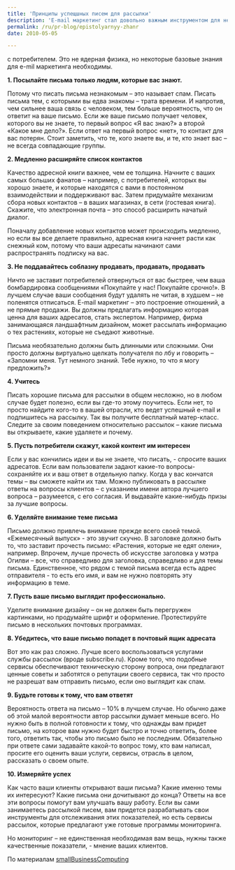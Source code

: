 ```yaml
---
title: 'Принципы успещшных писем для рассылки'
description: 'E-mail маркетинг стал довольно важным инструментом для небольших компаний . Письма электронной почты для малого бизнеса – один из основных способов общения с потребителем. Это не ядерная физика, но некоторые базовые знания для e-mil маркетинга необходимы. 1. Посылайте письма только людям, которые вас знают.'
permalink: /ru/pr-blog/epistolyarnyy-zhanr
date: 2010-05-05

---
```


с потребителем. Это не ядерная физика, но некоторые базовые знания для e-mil маркетинга необходимы.

<strong>1. Посылайте письма только людям, которые вас знают.  </strong>

Потому что писать письма незнакомым – это называет спам. Писать письма тем, с которыми вы едва знакомы – трата времени. И напротив, чем сильнее ваша связь с человеком, тем больше вероятность, что он ответит на ваше письмо. Если же ваше письмо получает человек, которого вы не знаете, то первый вопрос «Я вас знаю?» а второй «Какое мне дело?». Если ответ на первый вопрос «нет», то контакт для вас потерян. Стоит заметить, что те, кого знаете вы, и те, кто знает вас – не всегда совпадающие группы.

<strong>2. Медленно расширяйте список контактов</strong>

Качество адресной книги важнее, чем ее толщина. Начните с ваших самых больших фанатов – например, с потребителей, которых вы хорошо знаете, и которые находятся с вами в постоянном взаимодействии и поддерживают вас. Затем придумайте механизм сбора новых контактов – в ваших магазинах, в сети (гостевая книга). Скажите, что электронная почта – это способ расширить начатый диалог.

Поначалу добавление новых контактов может происходить медленно, но если вы все делаете правильно, адресная книга начнет расти как снежный ком, потому что ваши адресаты начинают сами распространять подписку на вас.

<strong>3. Не поддавайтесь соблазну продавать, продавать, продавать</strong>

Ничто не заставит потребителей отвернуться от вас быстрее, чем ваша бомбардировка сообщениями «Покупайте у нас! Покупайте срочно!». В лучшем случае ваши сообщения будут удалять не читая, в худшем – не поленятся отписаться.  E-mail маркетинг – это построение отношений, а не прямые продажи. Вы должны предлагать информацию которая ценна для ваших адресатов, стать экспертом. Например, фирма занимающаяся ландшафтным дизайном, может рассылать информацию о тех растениях, которые не съедают животные.

Письма необязательно должны быть длинными или сложными. Они просто должны виртуально щелкать получателя по лбу и говорить – «Запомни меня. Тут немного знаний. Тебе нужно, то что я могу предложить?»

<strong>4. Учитесь</strong>

Писать хорошие письма для рассылки в общем несложно, но в любом случае будет полезно, если вы где-то этому поучитесь. Если нет, то просто найдите кого-то в вашей отрасли, кто ведет успешный e-mail и подпишитесь на рассылку. Так вы получите бесплатный матер-класс. Следите за своим поведением относительно рассылок – какие письма вы открываете, какие удаляете и почему.

<strong>5. Пусть потребители скажут, какой контент им интересен  </strong>

Если у вас кончились идеи и вы не знаете, что писать, - спросите ваших адресатов. Если вам пользователи задают какие-то вопросы-  сохраняйте их и ваш ответ в отдельную папку. Когда у вас кончатся темы – вы сможете найти их там. Можно публиковать в рассылке ответы на вопросы  клиентов – с указанием имени автора лучшего вопроса – разумеется, с его согласия. И выдавайте какие-нибудь призы за лучшие вопросы.

<strong>6. Уделяйте внимание теме письма </strong>

Письмо должно привлечь внимание прежде всего своей темой. «Ежемесячный выпуск» - это звучит скучно. В заголовке должно быть то, что заставит прочесть письмо: «Растения, которые не едят олени», например. Впрочем, лучше прочесть об искусстве заголовка у мэтра Огилви – все, что справедливо для заголовка, справедливо и для темы письма. Единственное, что рядом с темой письма всегда есть адрес отправителя -  то есть его имя, и вам не нужно повторять эту информацию в теме.

<strong>7. Пусть ваше письмо выглядит профессионально.  </strong>

Уделите внимание дизайну – он не должен быть перегружен картинками, но продумайте шрифт и оформление. Протестируйте письмо в нескольких почтовых программах.

<strong>8. Убедитесь, что ваше письмо попадет в почтовый ящик адресата</strong>

Вот это как раз сложно. Лучше всего воспользоваться услугами службы рассылок (вроде subscribe.ru). Кроме того, что подобные сервисы обеспечивают техническую сторону вопроса, они предлагают  ценные советы и заботятся о репутации своего сервиса, так что просто не разрешат вам отправить письмо, если оно выглядит как спам.

<strong>9. Будьте готовы к тому, что вам ответят  </strong>

Вероятность ответа на письмо – 10% в лучшем случае. Но обычно даже об этой малой вероятности автор рассылки думает меньше всего. Но нужно быть в полной готовности к тому, что однажды вам придет письмо, на которое вам нужно будет быстро и точно ответить, более того, ответить так, чтобы это письмо было не последним. Обязательно при ответе сами задавайте какой-то вопрос тому, кто вам написал, просите его оценить ваши услуги, сервисы, отрасль в целом, рассказать о своем опыте.

<strong>10. Измеряйте успех  </strong>

Как часто ваши клиенты открывают ваши письма? Какие именно темы их интересуют? Какие письма они дочитывают до конца? Ответы на все эти вопросы помогут вам улучшать вашу работу. Если вы сами занимаетесь рассылкой писем, вам придется разрабатывать свои инструменты для отслеживания этих показателей, но есть сервисы рассылок, которые предлагают уже готовые программы мониторинга.

Но мониторинг – не единственная необходимая вам вещь, нужны также качественные показатели, - мнение ваших клиентов.

По материалам <a href="https://www.smallbusinesscomputing.com/biztools/article.php/3879861">smallBusinessComputing</a>

